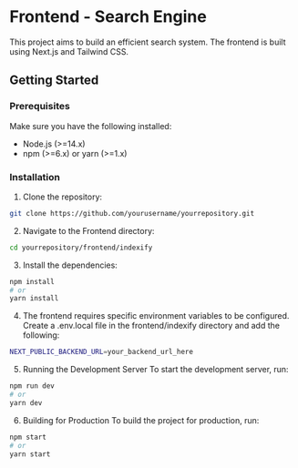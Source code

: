 # Frontend - Search Engine

This project aims to build an efficient search system. The frontend is built using Next.js and Tailwind CSS.

## Getting Started

### Prerequisites

Make sure you have the following installed:

- Node.js (>=14.x)
- npm (>=6.x) or yarn (>=1.x)

### Installation

1. Clone the repository:

```sh
git clone https://github.com/yourusername/yourrepository.git
```

2. Navigate to the Frontend directory:

```sh
cd yourrepository/frontend/indexify
```

3. Install the dependencies:

```sh
npm install
# or
yarn install
```

4. The frontend requires specific environment variables to be configured. Create a .env.local file in the frontend/indexify directory and add the following:

```sh
NEXT_PUBLIC_BACKEND_URL=your_backend_url_here
```

5. Running the Development Server
   To start the development server, run:

```sh
npm run dev
# or
yarn dev
```

6. Building for Production
   To build the project for production, run:

```sh
npm start
# or
yarn start
```
